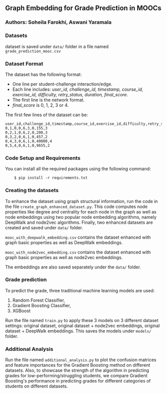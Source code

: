 ## Graph Embedding for Grade Prediction in MOOCs

### Authors: Soheila Farokhi, Aswani Yaramala


### Datasets
dataset is saved under `data/` folder in a file named
`grade_prediction_mooc.csv`




### Dataset Format

The dataset has the following format:
- One line per student-challenge interaction/edge.
- Each line includes: *user_id, challenge_id, timestamp, course_id, exercise_id, difficulty, retry_status, duration, final_score*.
- The first line is the network format.
- *final_score* is 0, 1, 2, 3 or 4.


The first few lines of the dataset can be:
```
user_id,challenge_id,timestamp,course_id,exercise_id,difficulty,retry_status,duration,final_score
0,1,0,0,6,3,0,155,3
0,2,1,0,6,2,0,200,3
0,3,2,0,6,1,0,457,2    
0,4,3,0,6,1,0,40000,4 
0,5,4,0,6,1,0,9655,2
```
### Code Setup and Requirements
You can install all the required packages using the following command:
```
    $ pip install -r requirements.txt
```
### Creating the datasets

To enhance the dataset using graph structural information, run the code in the file `create_graph_enhanced_dataset.py`. This code computes node properties like degree and centrality for each node in the graph as well as node embeddings using two popular node embedding algorithms, namely DeepWalk and node2vec algorithms. Finally, two enhanced datasets are created and saved under `data/` folder.

`mooc_with_deepwalk_embedding.csv` contains the dataset enhanced with graph basic properties as well as DeepWalk embeddings. 

`mooc_with_node2vec_embedding.csv` contains the dataset enhanced with graph basic properties as well as node2vec embeddings.

The embeddings are also saved separately under the `data/` folder.

### Grade prediction

To predict the grade, three traditional machine learning models are used:

1. Random Forest Classifier,
2. Gradient Boosting Classifier,
3. XGBoost

Run the file named `train.py` to apply these 3 models on 3 different dataset settings: original dataset, original dataset + node2vec embeddings, original dataset + DeepWalk embeddings. This saves the models under `models/` folder.

### Additional Analysis

Run the file named `additional_analysis.py` to plot the confusion matrices and feature importances for the Gradient Boosting method on different datasets. Also, to showcase the strength of the algorithm in predicting grades for low-performing/struggling students, we compare Gradient Boosting's performance in predicting grades for different categories of students on different datasets.  
